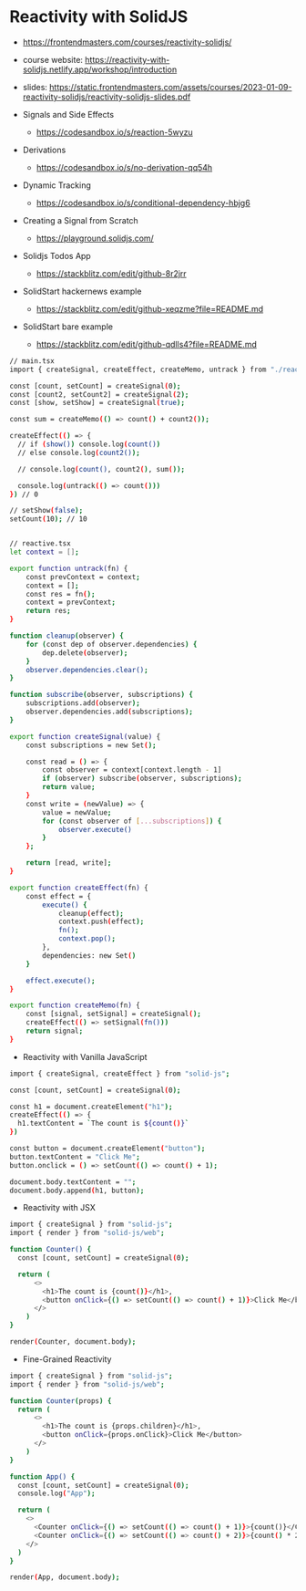 # Reactivity with SolidJS

- <https://frontendmasters.com/courses/reactivity-solidjs/>

* course website: <https://reactivity-with-solidjs.netlify.app/workshop/introduction>
* slides: <https://static.frontendmasters.com/assets/courses/2023-01-09-reactivity-solidjs/reactivity-solidjs-slides.pdf>
* Signals and Side Effects
  - <https://codesandbox.io/s/reaction-5wyzu>
* Derivations
  - <https://codesandbox.io/s/no-derivation-qq54h>
* Dynamic Tracking

  - <https://codesandbox.io/s/conditional-dependency-hbjg6>

* Creating a Signal from Scratch
  - <https://playground.solidjs.com/>
* Solidjs Todos App
  - <https://stackblitz.com/edit/github-8r2jrr>
* SolidStart hackernews example
  - <https://stackblitz.com/edit/github-xeqzme?file=README.md>
* SolidStart bare example
  - <https://stackblitz.com/edit/github-qdlls4?file=README.md>

```bash
// main.tsx
import { createSignal, createEffect, createMemo, untrack } from "./reactive";

const [count, setCount] = createSignal(0);
const [count2, setCount2] = createSignal(2);
const [show, setShow] = createSignal(true);

const sum = createMemo(() => count() + count2());

createEffect(() => {
  // if (show()) console.log(count())
  // else console.log(count2());

  // console.log(count(), count2(), sum());

  console.log(untrack(() => count()))
}) // 0

// setShow(false);
setCount(10); // 10


// reactive.tsx
let context = [];

export function untrack(fn) {
    const prevContext = context;
    context = [];
    const res = fn();
    context = prevContext;
    return res;
}

function cleanup(observer) {
    for (const dep of observer.dependencies) {
        dep.delete(observer);
    }
    observer.dependencies.clear();
}

function subscribe(observer, subscriptions) {
    subscriptions.add(observer);
    observer.dependencies.add(subscriptions);
}

export function createSignal(value) {
    const subscriptions = new Set();

    const read = () => {
        const observer = context[context.length - 1]
        if (observer) subscribe(observer, subscriptions);
        return value;
    }
    const write = (newValue) => {
        value = newValue;
        for (const observer of [...subscriptions]) {
            observer.execute()
        }
    };

    return [read, write];
}

export function createEffect(fn) {
    const effect = {
        execute() {
            cleanup(effect);
            context.push(effect);
            fn();
            context.pop();
        },
        dependencies: new Set()
    }

    effect.execute();
}

export function createMemo(fn) {
    const [signal, setSignal] = createSignal();
    createEffect(() => setSignal(fn()))
    return signal;
}

```

- Reactivity with Vanilla JavaScript

```bash
import { createSignal, createEffect } from "solid-js";

const [count, setCount] = createSignal(0);

const h1 = document.createElement("h1");
createEffect(() => {
  h1.textContent = `The count is ${count()}`
})

const button = document.createElement("button");
button.textContent = "Click Me";
button.onclick = () => setCount(() => count() + 1);

document.body.textContent = "";
document.body.append(h1, button);
```

- Reactivity with JSX

```bash
import { createSignal } from "solid-js";
import { render } from "solid-js/web";

function Counter() {
  const [count, setCount] = createSignal(0);

  return (
      <>
        <h1>The count is {count()}</h1>,
        <button onClick={() => setCount(() => count() + 1)}>Click Me</button>
      </>
    )
}

render(Counter, document.body);
```

- Fine-Grained Reactivity

```bash
import { createSignal } from "solid-js";
import { render } from "solid-js/web";

function Counter(props) {
  return (
      <>
        <h1>The count is {props.children}</h1>,
        <button onClick={props.onClick}>Click Me</button>
      </>
    )
}

function App() {
  const [count, setCount] = createSignal(0);
  console.log("App");

  return (
    <>
      <Counter onClick={() => setCount(() => count() + 1)}>{count()}</Counter>
      <Counter onClick={() => setCount(() => count() + 2)}>{count() * 2}</Counter>
    </>
  )
}

render(App, document.body);
```
